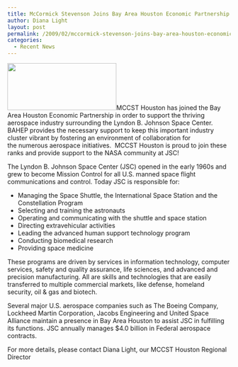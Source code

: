 ```yaml
---
title: McCormick Stevenson Joins Bay Area Houston Economic Partnership!
author: Diana Light
layout: post
permalink: /2009/02/mccormick-stevenson-joins-bay-area-houston-economic-partnership-2/
categories:
  - Recent News
---
```

<img class="alignright size-full wp-image-434" title="bahep" src="http://mccst.com/wp-content/uploads/2011/04/bahep1.png" alt="" width="246" height="106" />MCCST Houston has joined the Bay Area Houston Economic Partnership in order to support the thriving aerospace industry surrounding the Lyndon B. Johnson Space Center. BAHEP provides the necessary support to keep this important industry cluster vibrant by fostering an environment of collaboration for the numerous aerospace initiatives.  MCCST Houston is proud to join these ranks and provide support to the NASA community at JSC!

The Lyndon B. Johnson Space Center (JSC) opened in the early 1960s and grew to become Mission Control for all U.S. manned space flight communications and control. Today JSC is responsible for:

*   Managing the Space Shuttle, the International Space Station and the Constellation Program
*   Selecting and training the astronauts
*   Operating and communicating with the shuttle and space station
*   Directing extravehicular activities
*   Leading the advanced human support technology program
*   Conducting biomedical research
*   Providing space medicine

These programs are driven by services in information technology, computer services, safety and quality assurance, life sciences, and advanced and precision manufacturing. All are skills and technologies that are easily transferred to multiple commercial markets, like defense, homeland security, oil & gas and biotech.

Several major U.S. aerospace companies such as The Boeing Company, Lockheed Martin Corporation, Jacobs Engineering and United Space Alliance maintain a presence in Bay Area Houston to assist JSC in fulfilling its functions. JSC annually manages $4.0 billion in Federal aerospace contracts.

For more details, please contact Diana Light, our MCCST Houston Regional Director